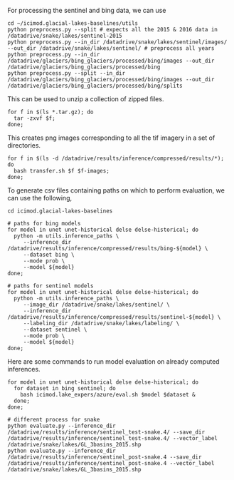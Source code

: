
For processing the sentinel and bing data, we can use

```
cd ~/icimod.glacial-lakes-baselines/utils
python preprocess.py --split # expects all the 2015 & 2016 data in /datadrive/snake/lakes/sentinel-2015
python preprocess.py --in_dir /datadrive/snake/lakes/sentinel/images/ --out_dir /datadrive/snake/lakes/sentinel/ # preprocess all years
python preprocess.py --in_dir /datadrive/glaciers/bing_glaciers/processed/bing/images --out_dir /datadrive/glaciers/bing_glaciers/processed/bing
python preprocess.py --split --in_dir /datadrive/glaciers/bing_glaciers/processed/bing/images --out_dir /datadrive/glaciers/bing_glaciers/processed/bing/splits
```

This can be used to unzip a collection of zipped files.
```
for f in $(ls *.tar.gz); do
  tar -zxvf $f;
done;
```

This creates png images corresponding to all the tif imagery in a set of
directories.
```
for f in $(ls -d /datadrive/results/inference/compressed/results/*); do
  bash transfer.sh $f $f-images;
done;
```

To generate csv files containing paths on which to perform evaluation, we can
use the following,

```
cd icimod.glacial-lakes-baselines

# paths for bing models
for model in unet unet-historical delse delse-historical; do
  python -m utils.inference_paths \
     --inference_dir /datadrive/results/inference/compressed/results/bing-${model} \
     --dataset bing \
     --mode prob \
     --model ${model}
done;

# paths for sentinel models
for model in unet unet-historical delse delse-historical; do
  python -m utils.inference_paths \
     --image_dir /datadrive/snake/lakes/sentinel/ \
     --inference_dir /datadrive/results/inference/compressed/results/sentinel-${model} \
     --labeling_dir /datadrive/snake/lakes/labeling/ \
     --dataset sentinel \
     --mode prob \
     --model ${model}
done;
```

Here are some commands to run model evaluation on already computed inferences.
```
for model in unet unet-historical delse delse-historical; do
  for dataset in bing sentinel; do
    bash icimod.lake_expers/azure/eval.sh $model $dataset &
  done;
done;

# different process for snake
python evaluate.py --inference_dir /datadrive/results/inference/sentinel_test-snake.4/ --save_dir /datadrive/results/inference/sentinel_test-snake.4/ --vector_label /datadrive/snake/lakes/GL_3basins_2015.shp
python evaluate.py --inference_dir /datadrive/results/inference/sentinel_post-snake.4 --save_dir /datadrive/results/inference/sentinel_post-snake.4 --vector_label /datadrive/snake/lakes/GL_3basins_2015.shp
```
